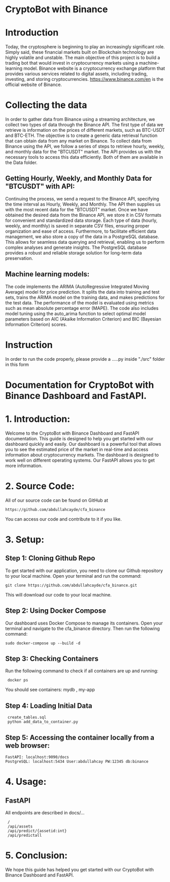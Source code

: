 # CryptoBot with Binance 

# Introduction
Today, the cryptosphere is beginning to play an increasingly significant role. Simply said, these financial markets built on Blockchain technology are highly volatile and unstable. The main objective of this project is to build a trading bot that would invest in cryptocurrency markets using a machine-learning model. Binance website is a cryptocurrency exchange platform that provides various services related to digital assets, including trading, investing, and storing cryptocurrencies. https://www.binance.com/en is the official website of Binance.
# Collecting the data
In order to gather data from Binance using a streaming architecture, we collect two types of data through the Binance API. The first type of data we retrieve is information on the prices of different markets, such as BTC-USDT and BTC-ETH. The objective is to create a generic data retrieval function that can obtain data from any market on Binance. 
To collect data from Binance using the API, we follow a series of steps to retrieve hourly, weekly, and monthly data for the "BTCUSDT" market. The API provides us with the necessary tools to access this data efficiently. Both of them are available in the Data folder.
## Getting Hourly, Weekly, and Monthly Data for "BTCUSDT" with API:
Continuing the process, we send a request to the Binance API, specifying the time interval as Hourly, Weekly, and Monthly. The API then supplies us with the most recent data for the "BTCUSDT" market. Once we have obtained the desired data from the Binance API, we store it in CSV formats for convenient and standardized data storage. Each type of data (hourly, weekly, and monthly) is saved in separate CSV files, ensuring proper organization and ease of access.
Furthermore, to facilitate efficient data management, we also store a copy of the data in a PostgreSQL database. This allows for seamless data querying and retrieval, enabling us to perform complex analyses and generate insights. The PostgreSQL database provides a robust and reliable storage solution for long-term data preservation.
## Machine learning models:
The code implements the ARIMA (AutoRegressive Integrated Moving Average) model for price prediction. It splits the data into training and test sets, trains the ARIMA model on the training data, and makes predictions for the test data. The performance of the model is evaluated using metrics such as mean absolute percentage error (MAPE). The code also includes model tuning using the auto_arima function to select optimal model parameters based on AIC (Akaike Information Criterion) and BIC (Bayesian Information Criterion) scores.
# Instruction
In order to run the code properly, please provide a .....py inside "./src" folder in this form
# Documentation for CryptoBot with Binance Dashboard and FastAPI.
# 1. Introduction:
Welcome to the CryptoBot with Binance Dashboard and FastAPI documentation. This guide is designed to help you get started with our dashboard quickly and easily. Our dashboard is a powerful tool that allows you to see the estimated price of the market in real-time and access information about cryptocurrency markets. The dashboard is designed to work well on different operating systems. Our FastAPI allows you to get more information.
# 2. Source Code:
All of our source code can be found on GitHub at

  ```
  https://github.com/abdullahcayde/cfa_binance
 ```

You can access our code and contribute to it if you like.

# 3. Setup:
## Step 1: Cloning Github Repo
To get started with our application, you need to clone our Github repository to your local machine. Open your terminal and run the command:

  ```
  git clone https://github.com/abdullahcayde/cfa_binance.git
```

This will download our code to your local machine.
## Step 2: Using Docker Compose
Our dashboard uses Docker Compose to manage its containers. Open your terminal and navigate to the cfa_binance directory. Then run the following command:

  ``` 
  sudo docker-compose up --build -d
``` 
## Step 3: Checking Containers
Run the following command to check if all containers are up and running:
 ```
  docker ps
 ```
You should see containers: mydb , my-app

## Step 4: Loading Initial Data


 ```
  create_tables.sql
  python add_data_to_container.py
 ```

## Step 5: Accessing the container locally from a web browser:
 ```
FastAPI: localhost:9090/docs
PostgreSQL: localhost:5434 User:abdullahcay PW:12345 db:binance
 ```
 
# 4. Usage:
## FastAPI
All endpoints are described in docs/...
 ```
  /
  /api/assets
  /api/predict/{assetid:int}
  /api/predictall
 ```
# 5. Conclusion:
We hope this guide has helped you get started with our CryptoBot with Binance Dashboard and FastAPI. 

